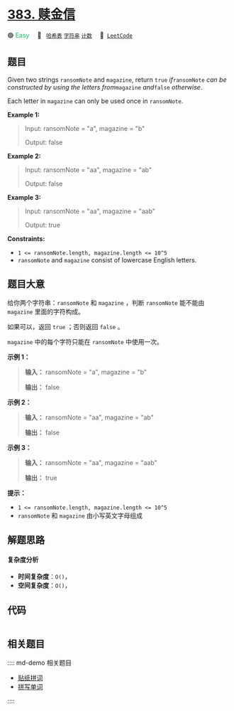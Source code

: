 # [383. 赎金信](https://leetcode.com/problems/ransom-note)

🟢 <font color=#15bd66>Easy</font>&emsp; 🔖&ensp; [`哈希表`](/leetcode/outline/tag/hash-table.md) [`字符串`](/leetcode/outline/tag/string.md) [`计数`](/leetcode/outline/tag/counting.md)&emsp; 🔗&ensp;[`LeetCode`](https://leetcode.com/problems/ransom-note)


## 题目

Given two strings `ransomNote` and `magazine`, return `true` _if_`ransomNote`
_can be constructed by using the letters from_`magazine` _and_`false`
_otherwise_.

Each letter in `magazine` can only be used once in `ransomNote`.



**Example 1:**

> Input: ransomNote = "a", magazine = "b"
> 
> Output: false

**Example 2:**

> Input: ransomNote = "aa", magazine = "ab"
> 
> Output: false

**Example 3:**

> Input: ransomNote = "aa", magazine = "aab"
> 
> Output: true

**Constraints:**

  * `1 <= ransomNote.length, magazine.length <= 10^5`
  * `ransomNote` and `magazine` consist of lowercase English letters.


## 题目大意

给你两个字符串：`ransomNote` 和 `magazine` ，判断 `ransomNote` 能不能由 `magazine` 里面的字符构成。

如果可以，返回 `true` ；否则返回 `false` 。

`magazine` 中的每个字符只能在 `ransomNote` 中使用一次。



**示例 1：**

> 
> 
> 
> 
> 
> **输入：** ransomNote = "a", magazine = "b"
> 
> **输出：** false
> 
> 

**示例 2：**

> 
> 
> 
> 
> 
> **输入：** ransomNote = "aa", magazine = "ab"
> 
> **输出：** false
> 
> 

**示例 3：**

> 
> 
> 
> 
> 
> **输入：** ransomNote = "aa", magazine = "aab"
> 
> **输出：** true
> 
> 



**提示：**

  * `1 <= ransomNote.length, magazine.length <= 10^5`
  * `ransomNote` 和 `magazine` 由小写英文字母组成


## 解题思路

#### 复杂度分析

- **时间复杂度**：`O()`，
- **空间复杂度**：`O()`，

## 代码

```javascript

```

## 相关题目

:::: md-demo 相关题目
- [贴纸拼词](https://leetcode.com/problems/stickers-to-spell-word)
- [拼写单词](https://leetcode.com/problems/find-words-that-can-be-formed-by-characters)

::::
